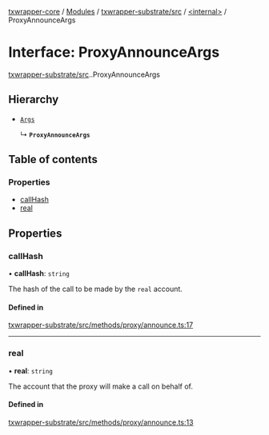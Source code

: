[txwrapper-core](../README.md) / [Modules](../modules.md) / [txwrapper-substrate/src](../modules/txwrapper_substrate_src.md) / [<internal\>](../modules/txwrapper_substrate_src._internal_.md) / ProxyAnnounceArgs

# Interface: ProxyAnnounceArgs

[txwrapper-substrate/src](../modules/txwrapper_substrate_src.md).[<internal>](../modules/txwrapper_substrate_src._internal_.md).ProxyAnnounceArgs

## Hierarchy

- [`Args`](../modules/txwrapper_core_src.md#args)

  ↳ **`ProxyAnnounceArgs`**

## Table of contents

### Properties

- [callHash](txwrapper_substrate_src._internal_.ProxyAnnounceArgs.md#callhash)
- [real](txwrapper_substrate_src._internal_.ProxyAnnounceArgs.md#real)

## Properties

### callHash

• **callHash**: `string`

The hash of the call to be made by the `real` account.

#### Defined in

[txwrapper-substrate/src/methods/proxy/announce.ts:17](https://github.com/paritytech/txwrapper-core/blob/bb9e677/packages/txwrapper-substrate/src/methods/proxy/announce.ts#L17)

___

### real

• **real**: `string`

The account that the proxy will make a call on behalf of.

#### Defined in

[txwrapper-substrate/src/methods/proxy/announce.ts:13](https://github.com/paritytech/txwrapper-core/blob/bb9e677/packages/txwrapper-substrate/src/methods/proxy/announce.ts#L13)
